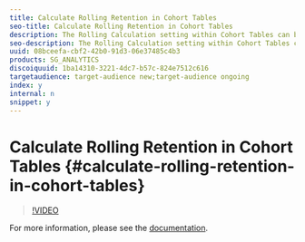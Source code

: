 ```yaml
---
title: Calculate Rolling Retention in Cohort Tables 
seo-title: Calculate Rolling Retention in Cohort Tables 
description: The Rolling Calculation setting within Cohort Tables can be used to analyze cohorts period-over-period, to understand how the same users are retained (or churn) over time.
seo-description: The Rolling Calculation setting within Cohort Tables can be used to analyze cohorts period-over-period, to understand how the same users are retained (or churn) over time.
uuid: 08bceefa-cbf2-42b0-91d3-06e37485c4b3
products: SG_ANALYTICS
discoiquuid: 1ba14310-3221-4dc7-b57c-824e7512c616
targetaudience: target-audience new;target-audience ongoing
index: y
internal: n
snippet: y
---
```


# Calculate Rolling Retention in Cohort Tables {#calculate-rolling-retention-in-cohort-tables}

>[!VIDEO](https://video.tv.adobe.com/v/25962/?quality=12)

For more information, please see the [documentation](https://marketing.adobe.com/resources/help/en_US/analytics/analysis-workspace/cohort_analysis.html).
